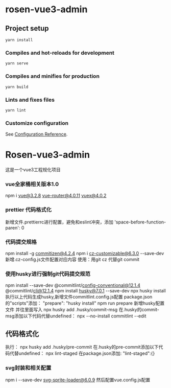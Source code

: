 # rosen-vue3-admin

## Project setup
```
yarn install
```

### Compiles and hot-reloads for development
```
yarn serve
```

### Compiles and minifies for production
```
yarn build
```

### Lints and fixes files
```
yarn lint
```

### Customize configuration
See [Configuration Reference](https://cli.vuejs.org/config/).
# Rosen-vue3-admin
这是一个vue3工程规化项目

### vue全家桶相关版本1.0
npm i vue@3.2.8 vue-router@4.0.11 vuex@4.0.2

### prettier 代码格式化
新增文件.prettierrc进行配置，避免和eslint冲突，添加   'space-before-function-paren': 0

### 代码提交规格
npm install -g commitizen@4.2.4
npm i cz-customizable@6.3.0 --save-dev  
新增.cz-config.js文件配置对应内容
使用：用git cz 代替git commit

### 使用husky进行强制git代码提交规范
npm install --save-dev @commitlint/config-conventional@12.1.4 @commitlint/cli@12.1.4
npm install husky@7.0.1 --save-dev
npx husky install
执行以上代码生成husky,新增文件commitlint.config.js配置
package.json的"scripts"添加： "prepare": "husky install"
npm run prepare
新增husky配置文件 并往里面写入
npx husky add .husky/commit-msg
在.husky的commit-msg添加以下代码代替undefined：
npx --no-install commitlint --edit

## 代码格式化
执行：
npx husky add .husky/pre-commit
在.husky的pre-commit添加以下代码代替undefined：
npx lint-staged
在package.json添加:
"lint-staged":{}

### svg封装和相关配置
npm i --save-dev svg-sprite-loader@6.0.9
然后配置vue.config.js配置


